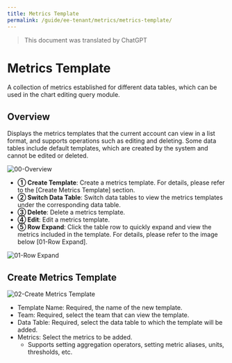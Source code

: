 ```yaml
---
title: Metrics Template
permalink: /guide/ee-tenant/metrics/metrics-template/
---
```


> This document was translated by ChatGPT

# Metrics Template

A collection of metrics established for different data tables, which can be used in the chart editing query module.

## Overview

Displays the metrics templates that the current account can view in a list format, and supports operations such as editing and deleting. Some data tables include default templates, which are created by the system and cannot be edited or deleted.

![00-Overview](https://yunshan-guangzhou.oss-cn-beijing.aliyuncs.com/pub/pic/20240514664334ae9febc.png)

- **① Create Template**: Create a metrics template. For details, please refer to the [Create Metrics Template] section.
- **② Switch Data Table**: Switch data tables to view the metrics templates under the corresponding data table.
- **③ Delete**: Delete a metrics template.
- **④ Edit**: Edit a metrics template.
- **⑤ Row Expand**: Click the table row to quickly expand and view the metrics included in the template. For details, please refer to the image below [01-Row Expand].

![01-Row Expand](https://yunshan-guangzhou.oss-cn-beijing.aliyuncs.com/pub/pic/202405146643341c20532.png)

## Create Metrics Template

![02-Create Metrics Template](https://yunshan-guangzhou.oss-cn-beijing.aliyuncs.com/pub/pic/2024051466433419ccda4.png)

- Template Name: Required, the name of the new template.
- Team: Required, select the team that can view the template.
- Data Table: Required, select the data table to which the template will be added.
- Metrics: Select the metrics to be added.
  - Supports setting aggregation operators, setting metric aliases, units, thresholds, etc.
